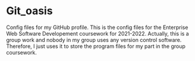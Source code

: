 # Git_oasis
Config files for my GitHub profile.
This is the config files for the Enterprise Web Software Developement coursework for 2021-2022.
Actually, this is a group work and nobody in my group uses any version control software.
Therefore, I just uses it to store the program files for my part in the group coursework.
